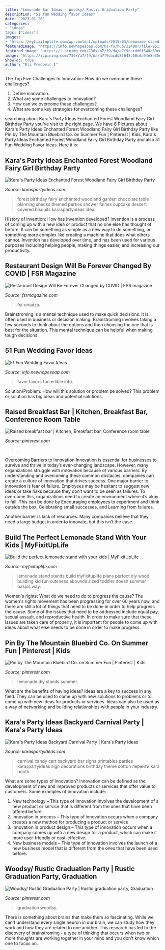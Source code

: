 ```yaml
---
title: "Lemonade Bar Ideas - Woodsy/ Rustic Graduation Party"
description: "51 fun wedding favor ideas"
date: "2023-01-20"
categories:
- "ideas"
tags: ["ideas"]
images:
- "https://myfixituplife.com/wp-content/uploads/2015/03/Lemonade-stand.jpg"
featuredImage: "https://info.newhopesoap.com/hs-fs/hub/324907/file-951146266-jpg/images/wedding_favors.jpg#keepProtocol"
featured_image: "https://i.pinimg.com/736x/a7/f9/da/a7f9dacdd8f648c50c6a04e8e35e47dc.jpg?b=t"
image: "https://i.pinimg.com/736x/a7/f9/da/a7f9dacdd8f648c50c6a04e8e35e47dc.jpg?b=t"
ShowToc: true
author: "Eli Predovic I"
---
```



The Top Five Challenges to Innovation: How do we overcome these challenges?
1. Define innovation.
2. What are some challenges to innovation? 
3. How can we overcome these challenges? 
4. What are some key strategies for overcoming these challenges?

	

		
searching about Kara&#039;s Party Ideas Enchanted Forest Woodland Fairy Girl Birthday Party you've visit to the right page. We have 8 Pictures about Kara&#039;s Party Ideas Enchanted Forest Woodland Fairy Girl Birthday Party like Pin by The Mountain Bluebird Co. on Summer Fun | Pinterest | Kids, Kara&#039;s Party Ideas Enchanted Forest Woodland Fairy Girl Birthday Party and also 51 Fun Wedding Favor Ideas. Here it is:
		
    
## Kara&#039;s Party Ideas Enchanted Forest Woodland Fairy Girl Birthday Party

<img loading=lazy src="https://www.karaspartyideas.com/wp-content/uploads/2013/02/223578_482890555103704_436296639_n_600x900.jpg" onerror="this.onerror=null;this.src='https://tse4.mm.bing.net/th?id=OIP.1AR40-RmPQg3JqAV9d6KXgHaLH&amp;pid=15.1';" alt="Kara&#039;s Party Ideas Enchanted Forest Woodland Fairy Girl Birthday Party">

_Source: karaspartyideas.com_

>forest birthday fairy enchanted woodland garden chocolate table planning snacks themed parties shower fairies cupcake dessert covered biscuits karaspartyideas idea. 

	

History of Invention: How has Invention developed?
Invention is a process of coming up with a new idea or product that no one else has thought of before. It can be something as simple as a new way to do something, or something more complex like creating a machine that does what others cannot. Invention has developed over time, and has been used for various purposes including helping people, making things easier, and increasing our productivity.

    
## Restaurant Design Will Be Forever Changed By COVID | FSR Magazine

<img loading=lazy src="https://www.fsrmagazine.com/sites/default/files/styles/story_image_720x430/public/2020-08/futureofdesign.jpg?itok=ddl-VEv2" onerror="this.onerror=null;this.src='https://tse1.mm.bing.net/th?id=OIP.kn1onUGxIR7Lj5mK8ym0TwHaEU&amp;pid=15.1';" alt="Restaurant Design Will Be Forever Changed by COVID | FSR magazine">

_Source: fsrmagazine.com_

>fsr urquiza. 

	

Brainstroming is a mental technique used to make quick decisions. It is often used in business or decision making. Brainstroming involves taking a few seconds to think about the options and then choosing the one that is best for the situation. This mental technique can be helpful when making tough decisions.

    
## 51 Fun Wedding Favor Ideas

<img loading=lazy src="https://info.newhopesoap.com/hs-fs/hub/324907/file-951146266-jpg/images/wedding_favors.jpg#keepProtocol" onerror="this.onerror=null;this.src='https://tse1.mm.bing.net/th?id=OIP.3R2XbA-uw9BgDnQnhyK-0wHaHa&amp;pid=15.1';" alt="51 Fun Wedding Favor Ideas">

_Source: info.newhopesoap.com_

>favor favors fun edible info. 

	

Solution/Problem: How will this solution or problem be solved?
This problem or solution has big ideas and potential solutions.

    
## Raised Breakfast Bar | Kitchen, Breakfast Bar, Conference Room Table

<img loading=lazy src="https://i.pinimg.com/originals/8e/95/95/8e959503a42e9f139dd1b3368735eb3b.jpg" onerror="this.onerror=null;this.src='https://tse2.mm.bing.net/th?id=OIP.u0xvrZ81WajxBp3CT8geBQHaJ4&amp;pid=15.1';" alt="Raised breakfast bar | Kitchen, Breakfast bar, Conference room table">

_Source: pinterest.com_

>. 

	

Overcoming Barriers to Innovation
Innovation is essential for businesses to survive and thrive in today’s ever-changing landscape. However, many organizations struggle with innovation because of various barriers. By understanding and overcoming these common obstacles, companies can create a culture of innovation that drives success.
One major barrier to innovation is fear of failure. Employees may be hesitant to suggest new ideas or take risks because they don’t want to be seen as failures. To overcome this, organizations need to create an environment where it’s okay to fail. This can be done by Encouraging employees to experiment and think outside the box, Celebrating small successes, and Learning from failures.

Another barrier is lack of resources. Many companies believe that they need a large budget in order to innovate, but this isn’t the case.

    
## Build The Perfect Lemonade Stand With Your Kids | MyFixitUpLife

<img loading=lazy src="https://myfixituplife.com/wp-content/uploads/2015/03/Lemonade-stand.jpg" onerror="this.onerror=null;this.src='https://tse3.mm.bing.net/th?id=OIP.g4evx_Rta2V0IWlqbBYFxwHaJ5&amp;pid=15.1';" alt="Build the perfect lemonade stand with your kids | MyFixitUpLife">

_Source: myfixituplife.com_

>lemonade stand stands build myfixituplife plans perfect diy wood building kid fun cuteness abounds sized toddler doesn summer basics way. 

	

Women's rights: What do we need to do to progress the cause?
The women's rights movement has been progressing for over 60 years now, and there are still a lot of things that need to be done in order to help progress the cause. Some of the issues that need to be addressed include equal pay, sexual assault, and reproductive health. In order to make sure that these issues are taken care of properly, it is important for people to come up with ideas about what else needs to be done in order to make progress.

    
## Pin By The Mountain Bluebird Co. On Summer Fun | Pinterest | Kids

<img loading=lazy src="https://i.pinimg.com/736x/a7/f9/da/a7f9dacdd8f648c50c6a04e8e35e47dc.jpg?b=t" onerror="this.onerror=null;this.src='https://tse3.mm.bing.net/th?id=OIP.39g5zMNY-skGRBcuzOVzQAHaJ3&amp;pid=15.1';" alt="Pin by The Mountain Bluebird Co. on Summer Fun | Pinterest | Kids">

_Source: pinterest.com_

>lemonade diy stands summer. 

	

What are the benefits of having ideas?
Ideas are a key to success in any field. They can be used to come up with new solutions to problems or to come up with new ideas for products or services. Ideas can also be used as a way of networking and building relationships with people in your industry.

    
## Kara&#039;s Party Ideas Backyard Carnival Party | Kara&#039;s Party Ideas

<img loading=lazy src="https://karaspartyideas.com/wp-content/uploads/2017/02/Backyard-Carnival-Party-via-Karas-Party-Ideas-KarasPartyIdeas.com3_.jpeg" onerror="this.onerror=null;this.src='https://tse3.mm.bing.net/th?id=OIP.lXQros7S7pbgMqD_qNaT5wHaLG&amp;pid=15.1';" alt="Kara&#039;s Party Ideas Backyard Carnival Party | Kara&#039;s Party Ideas">

_Source: karaspartyideas.com_

>carnival candy cart backyard bar signs printables parties karaspartyideas sign decorations birthday theme cotton перейти kara booth. 

	

What are some types of innovation?
Innovation can be defined as the development of new and improved products or services that offer value to customers. Some examples of innovation include: 
1. New technology – This type of innovation involves the development of a new product or service that is different from the ones that have been offered before.
2. Innovation in process – This type of innovation occurs when a company creates a new method for producing a product or service.
3. Innovation in product design – This type of innovation occurs when a company comes up with a new design for a product, which can make it more user-friendly or cost-effective.
4. New business models – This type of innovation involves the launch of a new business model that is different from the ones that have been used before.

    
## Woodsy/ Rustic Graduation Party | Rustic Graduation Party, Graduation

<img loading=lazy src="https://i.pinimg.com/originals/09/46/28/094628fc232ae2026d9cd125b6fc71fb.jpg" onerror="this.onerror=null;this.src='https://tse3.mm.bing.net/th?id=OIP.bFI_uuf-bxdsivxp9iaPKwHaJ4&amp;pid=15.1';" alt="Woodsy/ Rustic Graduation Party | Rustic graduation party, Graduation">

_Source: pinterest.com_

>graduation woodsy. 

	

There is something about brains that make them so fascinating. While we can't understand every single neuron in our brain, we can study how they work and how they are related to one another. This research has led to the discovery of brainstroming - a type of thinking that occurs when two or more thoughts are working together in your mind and you don't know which one to focus on.

